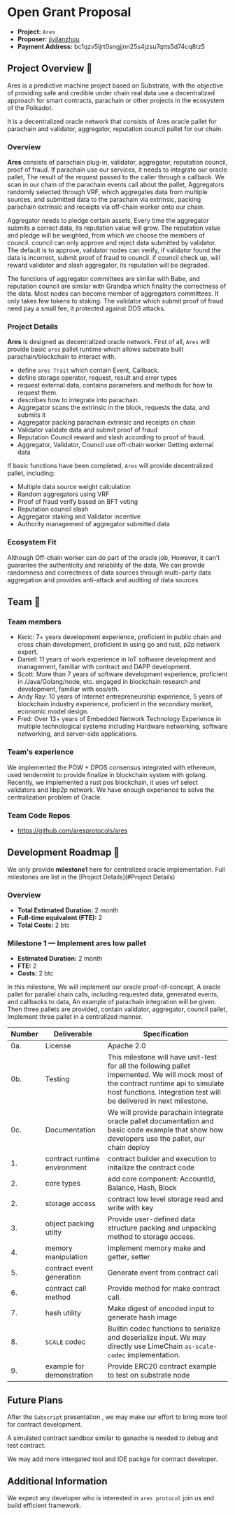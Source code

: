 # Open Grant Proposal

* **Project:** `Ares`
* **Proposer:** [jiyilanzhou](https://github.com/jiyilanzhou)
* **Payment Address:**  bc1qzv5ljrt0sngjjnn25s4jzsu7qtts5d74cq8tz5

## Project Overview :page_facing_up:

Ares is a predictive machine project based on Substrate, with the objective of providing safe and credible under chain real data use a decentralized approach for smart contracts, parachain or other projects in the ecosystem of the Polkadot.

It is a decentralized oracle network that consists of Ares oracle pallet for parachain and validator, aggregator, reputation council pallet for our chain.

### Overview

**Ares** consists of parachain plug-in, validator, aggregator, reputation council, proof of fraud. If parachain use our services, it needs to integrate our oracle pallet, The result of the request passed to the caller through a callback. We scan in our chain of the parachain events call about the pallet, Aggregators randomly selected through VRF, which aggregates data from multiple sources.
and submitted data to the parachain via extrinsic, packing parachain extrinsic and receipts via off-chain worker onto our chain. 

Aggregator needs to pledge certain assets, Every time the aggregator submits a correct data, its reputation value will grow. The reputation value and pledge will be weighted, from which we choose the members of council. council can only approve and reject data submitted by validator. 
The default is to approve, validator nodes can verify, if validator found the data is incorrect, submit proof of fraud to council. if council check up, will reward validator and slash aggregator, its reputation will be degraded.

The functions of aggregator committees are similar with Babe, and reputation council are similar with Grandpa which finality the correctness of the data. Most nodes can become member of aggregators committees. It only takes few tokens to staking. The validator which submit proof of fraud need pay a small fee, it protected against DOS attacks.  

### Project Details

**Ares** is designed as decentralized oracle network. First of all, `Ares` will provide  basic `ares` pallet runtime which allows substrate built parachain/blockchain to interact with.

* define `ares Trait` which contain Event, Callback.
* define storage operator, request, result and error types
* request external data, contains parameters and methods for how to request them.
* describes how to integrate into parachain.
* Aggregator scans the extrinsic in the block, requests the data, and submits it
* Aggregator packing parachain extrinsic and receipts on chain
* Validator validate data and submit proof of fraud
* Reputation Council reward and slash according to proof of fraud.
* Aggregator, Validator, Council use off-chain worker Getting external data

If basic functions have been completed, `Ares` will provide decentralized pallet, including:

* Multiple data source weight calculation
* Random aggregators using VRF 
* Proof of fraud verify based on BFT voting
* Reputation council slash
* Aggregator staking and Validator incentive
* Authority management of aggregator submitted data

### Ecosystem Fit

Although Off-chain worker can do part of the oracle job, However, it can't guarantee the authenticity and reliability of the data, We can provide randomness and correctness of data sources through multi-party data aggregation and provides anti-attack and auditing of data sources

## Team :busts_in_silhouette:

### Team members

* Keric: 7+ years development experience, proficient in public chain and cross chain development, proficient in using go and rust, p2p network expert.
* Daniel: 11 years of work experience in IoT software development and management, familiar with contract and DAPP development.
* Scott: More than 7 years of software development experience, proficient in /Java/Golang/node, etc. engaged in blockchain research and development, familiar with eos/eth.
* Andy Ray: 10 years of Internet entrepreneurship experience, 5 years of blockchain industry experience, proficient in the secondary market, economic model design.
* Fred: Over 13+ years of Embedded Network Technology Experience in multiple technological systems including Hardware networking, software networking, and server-side applications.

### Team's experience

We implemented the POW + DPOS consensus integrated with ethereum, used tendermint to provide finalize in blockchain system with golang. Recently, we implemented a rust pos blockchain, it  uses vrf select validators and libp2p network. We have enough experience to solve the centralization problem of Oracle.                                                                                                                                                                                                                                           
### Team Code Repos
* https://github.com/aresprotocols/ares

## Development Roadmap :nut_and_bolt:

We only provide **milestone1**  here for centralized oracle implementation. Full milestones are list in the [Project Details](#Project Details)

### Overview
* **Total Estimated Duration:** 2 month
* **Full-time equivalent (FTE):**  2
* **Total Costs:** 2 btc

### Milestone 1  — Implement ares low pallet
* **Estimated Duration:** 2 month
* **FTE:**  2
* **Costs:** 2 btc

In this milestone, We will implement our oracle proof-of-concept, A oracle pallet for parallel chain calls, including requested data, generated events, and callbacks to data, An example of parachain integration will be given.
Then three pallets are provided, contain validator, aggregator, council pallet, Implement three pallet in a centralized manner.

| Number | Deliverable | Specification |
| ------------- | ------------- | ------------- |
| 0a. | License | Apache 2.0 |
| 0b. | Testing | This milestone will have unit-test for all the following pallet impemented. We will mock most of the contract runtime api to simulate host functions. Integration test will be delivered in next milestone. |
| 0c. | Documentation | We will provide parachain integrate oracle pallet documentation and  basic code example that show how developers use the pallet, our chain deploy  |
| 1. | contract runtime environment | contract builder and execution to initailize the contract code |
| 2. | core types | add core component: AccountId, Balance, Hash, Block |
| 2. | storage access | contract low level storage read and write with key |
| 3. | object packing utilty | Provide user-defined data structure packing and unpacking method to storage access. |
| 4. | memory manipulation | Implement memory make and getter, setter |
| 5. | contract event generation | Generate event from contract call |
| 6. | contract call method | Provide method for make contract call. |
| 7. | hash utility | Make digest of encoded input to generate hash image |
| 8. | `SCALE` codec | Builtin codec functions to serialize and deserialize input. We may directly use LimeChain `as-scale-codec` implementation. |
| 9. | example for demonstration | Provide  ERC20 contract example to test on substrate node |

## Future Plans

After the `Subscript` presentation , we may make our effort to bring more  tool for contract development.

A simulated contract sandbox similar to ganache is needed to debug and test contract.

We may add more intergated tool and IDE packge for contract developer.

## Additional Information

We expect any developer who is interested in `ares protocol` join us and build efficient framework.
